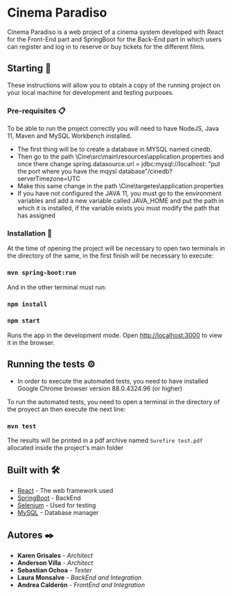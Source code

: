 # Cinema Paradiso

Cinema Paradiso is a web project of a cinema system developed with React for the Front-End part and SpringBoot for the Back-End part in which users can register and log in to reserve or buy tickets for the different films.

## Starting 🚀

These instructions will allow you to obtain a copy of the running project on your local machine for development and testing purposes.

### Pre-requisites 📋

To be able to run the project correctly you will need to have NodeJS, Java 11, Maven and MySQL Workbench installed.

* The first thing will be to create a database in MYSQL named cinedb.
* Then go to the path \Cine\src\main\resources\application.properties and once there change spring.datasource.url = jdbc:mysql://localhost: "put the port where you have the mqysl database"/cinedb?serverTimezone=UTC 
* Make this same change in the path \Cine\targetes\application.properties
* If you have not configured the JAVA 11, you must go to the environment variables and add a new variable called JAVA_HOME and put the path in which it is installed, if the variable exists you must modify the path that has assigned 

### Installation 🔧

At the time of opening the project will be necessary to open two terminals in the directory of the same, in the first finish will be necessary to execute:

### `mvn spring-boot:run`

And in the other terminal must run:
### `npm install`
### `npm start`

Runs the app in the development mode.
Open [http://localhost:3000](http://localhost:3000) to view it in the browser.

## Running the tests ⚙️

* In order to execute the automated tests, you need to have installed Google Chrome browser version 88.0.4324.96 (or higher) 

To run the automated tests, you need to open a terminal in the directory of the proyect an then execute the next line:

### `mvn test`

The results will be printed in a pdf archive named `Surefire test.pdf` allocated inside the project's main folder

## Built with 🛠️

* [React](https://es.reactjs.org/docs/getting-started.html) - The web framework used
* [SpringBoot](https://spring.io/projects/spring-boot) - BackEnd
* [Selenium](https://www.selenium.dev/documentation/en) - Used for testing
* [MySQL](https://dev.mysql.com/doc/) - Database manager

## Autores ✒️

* **Karen Grisales** - *Architect*
* **Anderson Villa** - *Architect*
* **Sebastian Ochoa** - *Tester*
* **Laura Monsalve** - *BackEnd and Integration*
* **Andrea Calderón** - *FrontEnd and Integration*  


